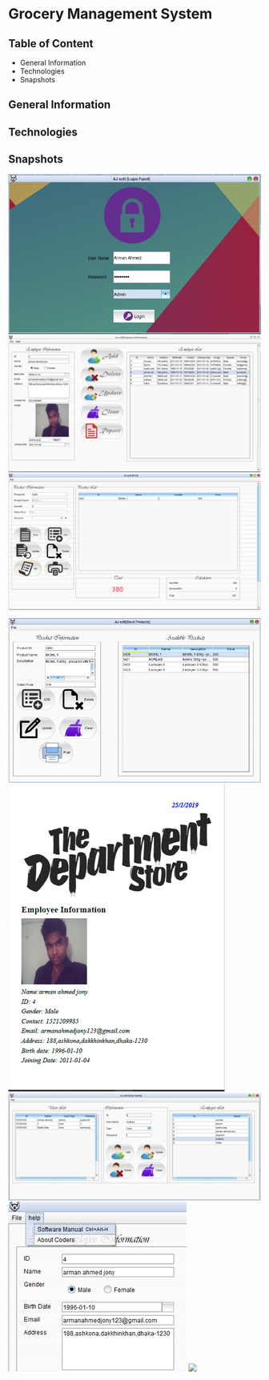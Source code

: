 # Grocery Management System

## Table of Content
  * General Information
  * Technologies
  * Snapshots

## General Information

## Technologies

## Snapshots
![](software%20snapshots/login%20panel.PNG)
![](software%20snapshots/employee%20panel.PNG)
![](software%20snapshots/POS%20panel.PNG)

![](software%20snapshots/Stock%20panel.PNG)
![](software%20snapshots/report%20generation.PNG)
![](software%20snapshots/users.PNG)
![](software%20snapshots/menus2.png)
![](software%20snapshots/menus1.png)
